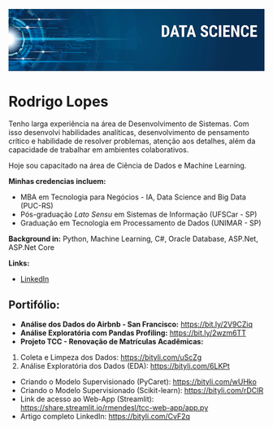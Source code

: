 <p align="center">
  <img src="banner.png" >
</p>

# Rodrigo Lopes

Tenho larga experiência na área de Desenvolvimento de Sistemas. Com isso desenvolvi habilidades analíticas, desenvolvimento de pensamento crítico e habilidade de resolver problemas, atenção aos detalhes, além da capacidade de trabalhar em ambientes colaborativos. 

Hoje sou capacitado na área de Ciência de Dados e Machine Learning. 

**Minhas credencias incluem:**

* MBA em Tecnologia para Negócios - IA, Data Science and Big Data (PUC-RS)
* Pós-graduação *Lato Sensu* em Sistemas de Informação (UFSCar - SP)
* Graduação em Tecnologia em Processamento de Dados (UNIMAR - SP)

**Background in:** Python, Machine Learning, C#, Oracle Database, ASP.Net, ASP.Net Core

**Links:**
* [LinkedIn](https://bit.ly/39Qh4ki)

## Portifólio:

* **Análise dos Dados do Airbnb - San Francisco:** https://bit.ly/2V9CZiq
* **Análise Exploratória com Pandas Profiling:** https://bit.ly/2wzm6TT
* **Projeto TCC - Renovação de Matrículas Acadêmicas:**
1. Coleta e Limpeza dos Dados: https://bityli.com/uScZg
2. Análise Exploratória dos Dados (EDA): https://bityli.com/6LKPt
* Criando o Modelo Supervisionado (PyCaret): https://bityli.com/wUHko
* Criando o Modelo Supervisionado (Scikit-learn): https://bityli.com/rDCIR
* Link de acesso ao Web-App (Streamlit): https://share.streamlit.io/rmendesl/tcc-web-app/app.py
* Artigo completo LinkedIn: https://bityli.com/CvF2q

